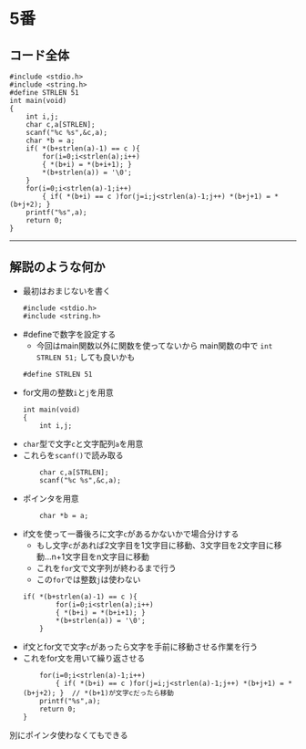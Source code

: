# 5番
## コード全体
```
#include <stdio.h>
#include <string.h>
#define STRLEN 51
int main(void)
{
    int i,j;
    char c,a[STRLEN];
    scanf("%c %s",&c,a);
    char *b = a;
    if( *(b+strlen(a)-1) == c ){
        for(i=0;i<strlen(a);i++)
        { *(b+i) = *(b+i+1); }
        *(b+strlen(a)) = '\0';
    }
    for(i=0;i<strlen(a)-1;i++)
        { if( *(b+i) == c )for(j=i;j<strlen(a)-1;j++) *(b+j+1) = *(b+j+2); }
    printf("%s",a);
    return 0;
}
```
---
## 解説のような何か
- 最初はおまじないを書く
  ```
  #include <stdio.h>
  #include <string.h>
  ```
- #defineで数字を設定する
    - 今回はmain関数以外に関数を使ってないから main関数の中で `int STRLEN 51;` しても良いかも
  ```
  #define STRLEN 51
  ```
- for文用の整数`i`と`j`を用意
  ```
  int main(void)
  {
      int i,j;
  ```
- `char`型で文字`c`と文字配列`a`を用意
- これらを`scanf()`で読み取る
  ```
      char c,a[STRLEN];
      scanf("%c %s",&c,a);
  ```
- ポインタを用意
  ```
      char *b = a;
  ```
- if文を使って一番後ろに文字`c`があるかないかで場合分けする
    - もし文字`c`があれば2文字目を1文字目に移動、3文字目を2文字目に移動...n+1文字目をn文字目に移動
    - これを`for`文で文字列が終わるまで行う
    - この`for`では整数`j`は使わない
  ```
  if( *(b+strlen(a)-1) == c ){
          for(i=0;i<strlen(a);i++)
          { *(b+i) = *(b+i+1); }
          *(b+strlen(a)) = '\0';
      }
  ```
- if文とfor文で文字`c`があったら文字を手前に移動させる作業を行う
- これをfor文を用いて繰り返させる
    ```
        for(i=0;i<strlen(a)-1;i++)
            { if( *(b+i) == c )for(j=i;j<strlen(a)-1;j++) *(b+j+1) = *(b+j+2); }  // *(b+1)が文字cだったら移動
        printf("%s",a);
        return 0;
    }
    ```

別にポインタ使わなくてもできる
